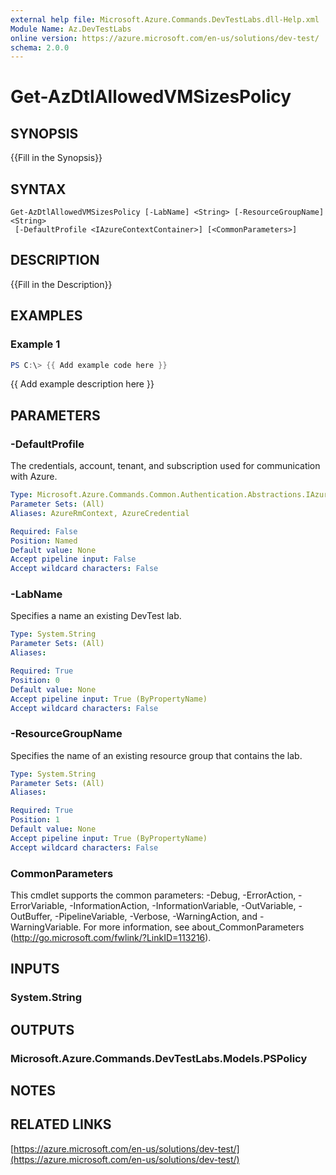 ```yaml
---
external help file: Microsoft.Azure.Commands.DevTestLabs.dll-Help.xml
Module Name: Az.DevTestLabs
online version: https://azure.microsoft.com/en-us/solutions/dev-test/
schema: 2.0.0
---
```


# Get-AzDtlAllowedVMSizesPolicy

## SYNOPSIS
{{Fill in the Synopsis}}

## SYNTAX

```
Get-AzDtlAllowedVMSizesPolicy [-LabName] <String> [-ResourceGroupName] <String>
 [-DefaultProfile <IAzureContextContainer>] [<CommonParameters>]
```

## DESCRIPTION
{{Fill in the Description}}

## EXAMPLES

### Example 1
```powershell
PS C:\> {{ Add example code here }}
```

{{ Add example description here }}

## PARAMETERS

### -DefaultProfile
The credentials, account, tenant, and subscription used for communication with Azure.

```yaml
Type: Microsoft.Azure.Commands.Common.Authentication.Abstractions.IAzureContextContainer
Parameter Sets: (All)
Aliases: AzureRmContext, AzureCredential

Required: False
Position: Named
Default value: None
Accept pipeline input: False
Accept wildcard characters: False
```

### -LabName
Specifies a name an existing DevTest lab.

```yaml
Type: System.String
Parameter Sets: (All)
Aliases:

Required: True
Position: 0
Default value: None
Accept pipeline input: True (ByPropertyName)
Accept wildcard characters: False
```

### -ResourceGroupName
Specifies the name of an existing resource group that contains the lab.

```yaml
Type: System.String
Parameter Sets: (All)
Aliases:

Required: True
Position: 1
Default value: None
Accept pipeline input: True (ByPropertyName)
Accept wildcard characters: False
```

### CommonParameters
This cmdlet supports the common parameters: -Debug, -ErrorAction, -ErrorVariable, -InformationAction, -InformationVariable, -OutVariable, -OutBuffer, -PipelineVariable, -Verbose, -WarningAction, and -WarningVariable.
For more information, see about_CommonParameters (http://go.microsoft.com/fwlink/?LinkID=113216).

## INPUTS

### System.String

## OUTPUTS

### Microsoft.Azure.Commands.DevTestLabs.Models.PSPolicy

## NOTES

## RELATED LINKS

[https://azure.microsoft.com/en-us/solutions/dev-test/](https://azure.microsoft.com/en-us/solutions/dev-test/)

